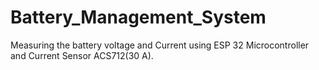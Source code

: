 # Battery_Management_System
Measuring the battery voltage and Current using ESP 32 Microcontroller and Current Sensor ACS712(30 A).
